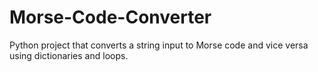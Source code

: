 # Morse-Code-Converter
Python project that converts a string input to Morse code and vice versa using dictionaries and loops.
